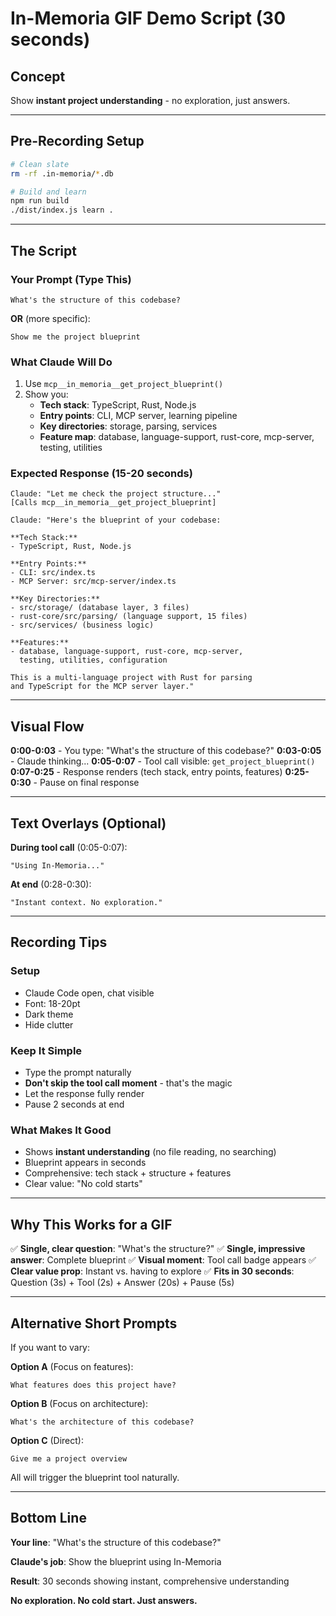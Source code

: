 # In-Memoria GIF Demo Script (30 seconds)

## Concept
Show **instant project understanding** - no exploration, just answers.

---

## Pre-Recording Setup

```bash
# Clean slate
rm -rf .in-memoria/*.db

# Build and learn
npm run build
./dist/index.js learn .
```

---

## The Script

### Your Prompt (Type This)
```
What's the structure of this codebase?
```

**OR** (more specific):
```
Show me the project blueprint
```

### What Claude Will Do
1. Use `mcp__in_memoria__get_project_blueprint()`
2. Show you:
   - **Tech stack**: TypeScript, Rust, Node.js
   - **Entry points**: CLI, MCP server, learning pipeline
   - **Key directories**: storage, parsing, services
   - **Feature map**: database, language-support, rust-core, mcp-server, testing, utilities

### Expected Response (15-20 seconds)
```
Claude: "Let me check the project structure..."
[Calls mcp__in_memoria__get_project_blueprint]

Claude: "Here's the blueprint of your codebase:

**Tech Stack:**
- TypeScript, Rust, Node.js

**Entry Points:**
- CLI: src/index.ts
- MCP Server: src/mcp-server/index.ts

**Key Directories:**
- src/storage/ (database layer, 3 files)
- rust-core/src/parsing/ (language support, 15 files)
- src/services/ (business logic)

**Features:**
- database, language-support, rust-core, mcp-server,
  testing, utilities, configuration

This is a multi-language project with Rust for parsing
and TypeScript for the MCP server layer."
```

---

## Visual Flow

**0:00-0:03** - You type: "What's the structure of this codebase?"
**0:03-0:05** - Claude thinking...
**0:05-0:07** - Tool call visible: `get_project_blueprint()`
**0:07-0:25** - Response renders (tech stack, entry points, features)
**0:25-0:30** - Pause on final response

---

## Text Overlays (Optional)

**During tool call** (0:05-0:07):
```
"Using In-Memoria..."
```

**At end** (0:28-0:30):
```
"Instant context. No exploration."
```

---

## Recording Tips

### Setup
- Claude Code open, chat visible
- Font: 18-20pt
- Dark theme
- Hide clutter

### Keep It Simple
- Type the prompt naturally
- **Don't skip the tool call moment** - that's the magic
- Let the response fully render
- Pause 2 seconds at end

### What Makes It Good
- Shows **instant understanding** (no file reading, no searching)
- Blueprint appears in seconds
- Comprehensive: tech stack + structure + features
- Clear value: "No cold starts"

---

## Why This Works for a GIF

✅ **Single, clear question**: "What's the structure?"
✅ **Single, impressive answer**: Complete blueprint
✅ **Visual moment**: Tool call badge appears
✅ **Clear value prop**: Instant vs. having to explore
✅ **Fits in 30 seconds**: Question (3s) + Tool (2s) + Answer (20s) + Pause (5s)

---

## Alternative Short Prompts

If you want to vary:

**Option A** (Focus on features):
```
What features does this project have?
```

**Option B** (Focus on architecture):
```
What's the architecture of this codebase?
```

**Option C** (Direct):
```
Give me a project overview
```

All will trigger the blueprint tool naturally.

---

## Bottom Line

**Your line**: "What's the structure of this codebase?"

**Claude's job**: Show the blueprint using In-Memoria

**Result**: 30 seconds showing instant, comprehensive understanding

**No exploration. No cold start. Just answers.**
